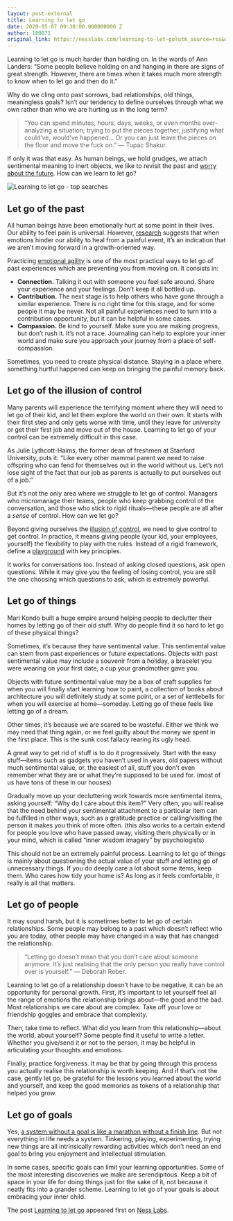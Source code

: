 ```yaml
---
layout: post-external
title: Learning to let go
date: 2020-05-07 09:30:00.000000000 Z
author: 100071
original_link: https://nesslabs.com/learning-to-let-go?utm_source=rss&utm_medium=rss&utm_campaign=learning-to-let-go
---
```


Learning to let go is much harder than holding on. In the words of Ann Landers: “Some people believe holding on and hanging in there are signs of great strength. However, there are times when it takes much more strength to know when to let go and then do it.”

Why do we cling onto past sorrows, bad relationships, old things, meaningless goals? Isn’t our tendency to define ourselves through what we own rather than who we are hurting us in the long term?

> “You can spend minutes, hours, days, weeks, or even months over-analyzing a situation; trying to put the pieces together, justifying what could’ve, would’ve happened… Or you can just leave the pieces on the floor and move the fuck on.” — Tupac Shakur.

If only it was that easy. As human beings, we hold grudges, we attach sentimental meaning to inert objects, we like to revisit the past and [worry about the future](https://nesslabs.com/why-we-worry). How can we learn to let go?

![Learning to let go - top searches](https://nesslabs.com/wp-content/uploads/2020/05/learning-to-let-go-illustration.png)

## Let go of the past

All human beings have been emotionally hurt at some point in their lives. Our ability to feel pain is universal. However, [research](https://www.ncbi.nlm.nih.gov/pubmed/15256293) suggests that when emotions hinder our ability to heal from a painful event, it’s an indication that we aren’t moving forward in a growth-oriented way.

Practicing [emotional agility](https://nesslabs.com/emotional-agility) is one of the most practical ways to let go of past experiences which are preventing you from moving on. It consists in:

- **Connection.** Talking it out with someone you feel safe around. Share your experience and your feelings. Don’t keep it all bottled up.
- **Contribution.** The next stage is to help others who have gone through a similar experience. There is no right time for this stage, and for some people it may be never. Not all painful experiences need to turn into a contribution opportunity, but it can be helpful in some cases.
- **Compassion.** Be kind to yourself. Make sure you are making progress, but don’t rush it. It’s not a race. Journaling can help to explore your inner world and make sure you approach your journey from a place of self-compassion.

Sometimes, you need to create physical distance. Staying in a place where something hurtful happened can keep on bringing the painful memory back.

## Let go of the illusion of control

Many parents will experience the terrifying moment where they will need to let go of their kid, and let them explore the world on their own. It starts with their first step and only gets worse with time, until they leave for university or get their first job and move out of the house. Learning to let go of your control can be extremely difficult in this case.

As Julie Lythcott-Haims, the former dean of freshmen at Stanford University, puts it: “Like every other mammal parent we need to raise offspring who can fend for themselves out in the world without us. Let’s not lose sight of the fact that our job as parents is actually to put ourselves out of a job.”

But it’s not the only area where we struggle to let go of control. Managers who micromanage their teams, people who keep grabbing control of the conversation, and those who stick to rigid rituals—these people are all after a _sense_ of control. How can we let go?

Beyond giving ourselves the [illusion of control](https://nesslabs.com/free-will), we need to give control to get control. In practice, it means giving people (your kid, your employees, yourself) the flexibility to play with the rules. Instead of a rigid framework, define a [playground](https://nesslabs.com/playfulness-as-a-practice) with key principles.

It works for conversations too. Instead of asking closed questions, ask open questions. While it may give you the feeling of losing control, you are still the one choosing which questions to ask, which is extremely powerful.

## Let go of things

Mari Kondo built a huge empire around helping people to declutter their homes by letting go of their old stuff. Why do people find it so hard to let go of these physical things?

Sometimes, it’s because they have sentimental value. This sentimental value can stem from past experiences or future expectations. Objects with past sentimental value may include a souvenir from a holiday, a bracelet you were wearing on your first date, a cup your grandmother gave you.

Objects with future sentimental value may be a box of craft supplies for when you will finally start learning how to paint, a collection of books about architecture you will definitely study at some point, or a set of kettlebells for when you will exercise at home—someday. Letting go of these feels like letting go of a dream.

Other times, it’s because we are scared to be wasteful. Either we think we may need that thing again, or we feel guilty about the money we spent in the first place. This is the sunk cost fallacy rearing its ugly head.

A great way to get rid of stuff is to do it progressively. Start with the easy stuff—items such as gadgets you haven’t used in years, old papers without much sentimental value, or, the easiest of all, stuff you don’t even remember what they are or what they’re supposed to be used for. (most of us have tons of these in our houses)

Gradually move up your decluttering work towards more sentimental items, asking yourself: “Why do I care about this item?” Very often, you will realise that the need behind your sentimental attachment to a particular item can be fulfilled in other ways, such as a gratitude practice or calling/visiting the person it makes you think of more often. (this also works to a certain extend for people you love who have passed away, visiting them physically or in your mind, which is called “inner wisdom imagery” by psychologists)

This should not be an extremely painful process. Learning to let go of things is mainly about questioning the actual value of your stuff and letting go of unnecessary things. If you do deeply care a lot about some items, keep them. Who cares how tidy your home is? As long as it feels comfortable, it really is all that matters.

## Let go of people

It may sound harsh, but it is sometimes better to let go of certain relationships. Some people may belong to a past which doesn’t reflect who you are today, other people may have changed in a way that has changed the relationship.

> “Letting go doesn’t mean that you don’t care about someone anymore. It’s just realising that the only person you really have control over is yourself.” ― Deborah Reber.

Learning to let go of a relationship doesn’t have to be negative, it can be an opportunity for personal growth. First, it’s important to let yourself feel all the range of emotions the relationship brings about—the good and the bad. Most relationships we care about are complex. Take off your love or friendship goggles and embrace that complexity.

Then, take time to reflect. What did you learn from this relationship—about the world, about yourself? Some people find it useful to write a letter. Whether you give/send it or not to the person, it may be helpful in articulating your thoughts and emotions.

Finally, practice forgiveness. It may be that by going through this process you actually realise this relationship is worth keeping. And if that’s not the case, gently let go, be grateful for the lessons you learned about the world and yourself, and keep the good memories as tokens of a relationship that helped you grow.

## Let go of goals

Yes, [a system without a goal is like a marathon without a finish line](https://nesslabs.com/smart-goals-pact). But not everything in life needs a system. Tinkering, playing, experimenting, trying new things are all intrinsically rewarding activities which don’t need an end goal to bring you enjoyment and intellectual stimulation.

In some cases, specific goals can limit your learning opportunities. Some of the most interesting discoveries we make are serendipitous. Keep a bit of space in your life for doing things just for the sake of it, not because it neatly fits into a grander scheme. Learning to let go of your goals is about embracing your inner child.

The post [Learning to let go](https://nesslabs.com/learning-to-let-go) appeared first on [Ness Labs](https://nesslabs.com).

